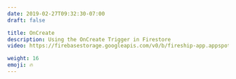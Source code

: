 ```yaml
---
date: 2019-02-27T09:32:30-07:00
draft: false

title: OnCreate
description: Using the OnCreate Trigger in Firestore
video: https://firebasestorage.googleapis.com/v0/b/fireship-app.appspot.com/o/courses%2Fcloud-functions-master-course%2F4-oncreate.mp4?alt=media&token=b3648092-bf26-4245-98e1-fb26c7f80337

weight: 16
emoji: 🔥
---
```


